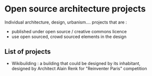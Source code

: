 # Open source architecture projects 

Individual architecture, design, urbanism.... projects that are : 
* published under open source / creative commons licence
* use open sourced, crowd sourced elements in the design 


## List of projects

* Wikibuilding : a building that could be designed by its inhabitant, designed by Architect Alain Renk for "Reinventer Paris" competition
